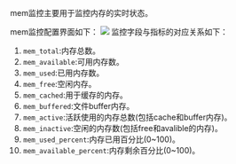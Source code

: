 mem监控主要用于监控内存的实时状态。

mem监控配置界面如下：
![](https://odum9helk.qnssl.com/FlbtOyGL_yH9erzl82sZiKziQJ1c)
监控字段与指标的对应关系如下：

1. `mem_total`:内存总数。
2. `mem_available`:可用内存数。
3. `mem_used`:已用内存数。
4. `mem_free`:空闲内存。
5. `mem_cached`:用于缓存的内存。
6. `mem_buffered`:文件buffer内存。
7. `mem_active`:活跃使用的内存总数(包括cache和buffer内存)。
8. `mem_inactive`:空闲的内存数(包括free和avalible的内存)。
9. `mem_used_percent`:内存已用百分比(0~100)。
10. `mem_available_percent`:内存剩余百分比(0~100)。